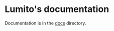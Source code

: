 # Lumito's documentation

Documentation is in the [docs](https://github.com/LumitoLuma/lumitoluma.github.io/tree/master/docs) directory.